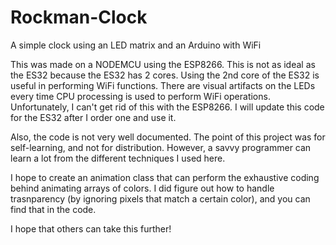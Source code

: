 # Rockman-Clock
A simple clock using an LED matrix and an Arduino with WiFi

This was made on a NODEMCU using the ESP8266.  This is not as ideal as the ES32 because the ES32 has 2 cores.  Using the 2nd core of the ES32 is useful in performing WiFi functions.  There are visual artifacts on the LEDs every time CPU processing is used to perform WiFi operations.  Unfortunately, I can't get rid of this with the ESP8266.  I will update this code for the ES32 after I order one and use it.  

Also, the code is not very well documented.  The point of this project was for self-learning, and not for distribution.  However, a savvy programmer can learn a lot from the different techniques I used here.  

I hope to create an animation class that can perform the exhaustive coding behind animating arrays of colors.  I did figure out how to handle trasnparency (by ignoring pixels that match a certain color), and you can find that in the code.  

I hope that others can take this further!
